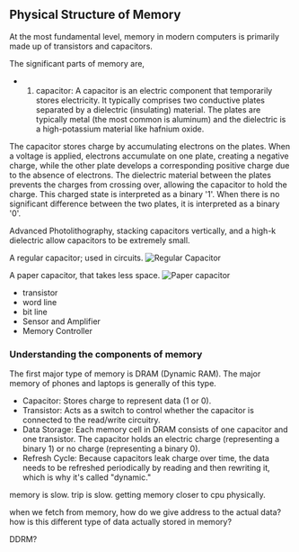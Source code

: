 ## Physical Structure of Memory
At the most fundamental level, memory in modern computers is primarily made up of transistors and capacitors. 

The significant parts of memory are,

- 1) capacitor:
A capacitor is an electric component that temporarily stores electricity.
It typically comprises two conductive plates separated by a dielectric (insulating) material.
The plates are typically metal (the most common is aluminum) and the dielectric is a high-potassium material like hafnium oxide.

The capacitor stores charge by accumulating electrons on the plates.
When a voltage is applied, electrons accumulate on one plate, creating a negative charge, while the other plate develops a corresponding positive charge due to the absence of electrons.
The dielectric material between the plates prevents the charges from crossing over, allowing the capacitor to hold the charge.
This charged state is interpreted as a binary '1'.
When there is no significant difference between the two plates, it is interpreted as a binary '0'.

Advanced Photolithography, stacking capacitors vertically, and a high-k dielectric allow capacitors to be extremely small.

A regular capacitor; used in circuits. 
![Regular Capacitor](https://www.autodesk.com/products/fusion-360/blog/wp-content/uploads/2022/11/AdobeStock_190780597-1024x683.jpg)

A paper capacitor, that takes less space.
![Paper capacitor](https://cdn.sparkfun.com/assets/a/f/3/b/2/51969be3ce395f662c000000.png)


- transistor
- word line
- bit line
- Sensor and Amplifier
- Memory Controller

### Understanding the components of memory 
The first major type of memory is DRAM (Dynamic RAM).
The major memory of phones and laptops is generally of this type.


- Capacitor: Stores charge to represent data (1 or 0).
- Transistor: Acts as a switch to control whether the capacitor is connected to the read/write circuitry.
- Data Storage: Each memory cell in DRAM consists of one capacitor and one transistor. The capacitor holds an electric charge (representing a binary 1) or no charge (representing a binary 0).
- Refresh Cycle: Because capacitors leak charge over time, the data needs to be refreshed periodically by reading and then rewriting it, which is why it's called "dynamic."

memory is slow. trip is slow. getting memory closer to cpu physically.








when we fetch from memory, how do we give address to the actual data? 
how is this different type of data actually stored in memory?

DDRM?
